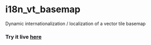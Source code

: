 # i18n_vt_basemap
 Dynamic internationalization / localization of a vector tile basemap

### Try it live [here](https://tfauvell.github.io/i18n_vt_basemap/)
